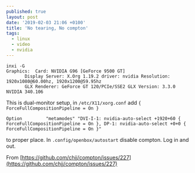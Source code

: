 ```yaml
---
published: true
layout: post
date: '2019-02-03 21:06 +0100'
title: 'No tearing, No compton'
tags:
  - linux
  - video
  - nvidia
---
```

    inxi -G
    Graphics:  Card: NVIDIA G96 [GeForce 9500 GT]
           Display Server: X.Org 1.19.2 driver: nvidia Resolution: 1920x1080@60.00hz, 1920x1200@59.95hz
           GLX Renderer: GeForce GT 120/PCIe/SSE2 GLX Version: 3.3.0 NVIDIA 340.106
           
This is dual-monitor setup, in `/etc/X11/xorg.conf` add `{ ForceFullCompositionPipeline = On }`

    Option         "metamodes" "DVI-I-1: nvidia-auto-select +1920+60 { ForceFullCompositionPipeline = On }, DP-1: nvidia-auto-select +0+0 { ForceFullCompositionPipeline = On }"

to proper place. In `.config/openbox/autostart` disable compton. Log in and out.

From [https://github.com/chjj/compton/issues/227](https://github.com/chjj/compton/issues/227)


